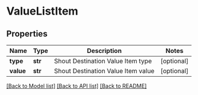 # ValueListItem

## Properties
Name | Type | Description | Notes
------------ | ------------- | ------------- | -------------
**type** | **str** | Shout Destination Value Item type | [optional] 
**value** | **str** | Shout Destination Value Item value | [optional] 

[[Back to Model list]](../README.md#documentation-for-models) [[Back to API list]](../README.md#documentation-for-api-endpoints) [[Back to README]](../README.md)

